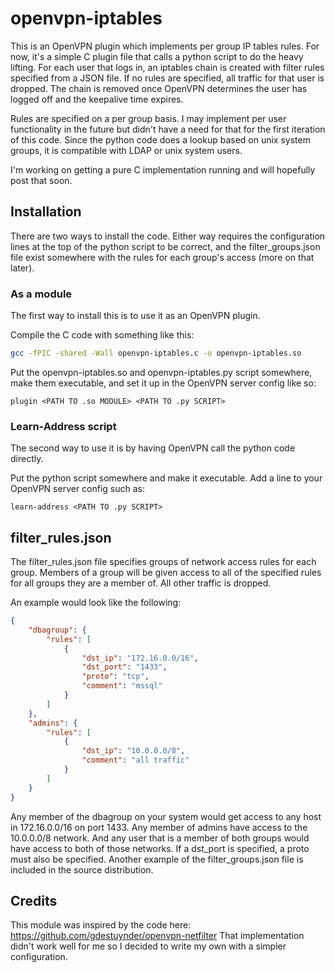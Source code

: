 openvpn-iptables
================

This is an OpenVPN plugin which implements per group IP tables rules. For now, it's a simple C plugin file that calls a python script to do the heavy lifting. For each user that logs in, an iptables chain is created with filter rules specified from a JSON file. If no rules are specified, all traffic for that user is dropped. The chain is removed once OpenVPN determines the user has logged off and the keepalive time expires.

Rules are specified on a per group basis. I may implement per user functionality in the future but didn't have a need for that for the first iteration of this code. Since the python code does a lookup based on unix system groups, it is compatible with LDAP or unix system users.

I'm working on getting a pure C implementation running and will hopefully post that soon.

## Installation ##

There are two ways to install the code. Either way requires the configuration lines at the top of the python script to be correct, and the filter_groups.json file exist somewhere with the rules for each group's access (more on that later).

### As a module ###

The first way to install this is to use it as an OpenVPN plugin.

Compile the C code with something like this:

```bash
gcc -fPIC -shared -Wall openvpn-iptables.c -o openvpn-iptables.so
```

Put the openvpn-iptables.so and openvpn-iptables.py script somewhere, make them executable, and set it up in the OpenVPN server config like so:

```
plugin <PATH TO .so MODULE> <PATH TO .py SCRIPT>
```

### Learn-Address script ###

The second way to use it is by having OpenVPN call the python code directly.

Put the python script somewhere and make it executable. Add a line to your OpenVPN server config such as:

```
learn-address <PATH TO .py SCRIPT>
```

## filter_rules.json ##

The filter_rules.json file specifies groups of network access rules for each group. Members of a group will be given access to all of the specified rules for all groups they are a member of. All other traffic is dropped.

An example would look like the following:

```json
{
    "dbagroup": {
        "rules": [
            {
                "dst_ip": "172.16.0.0/16",
                "dst_port": "1433",
                "proto": "tcp",
                "comment": "mssql"
            }
        ]
    },
    "admins": {
        "rules": [
            {
                "dst_ip": "10.0.0.0/8",
                "comment": "all traffic"
            }
        ]
    }
}
```

Any member of the dbagroup on your system would get access to any host in 172.16.0.0/16 on port 1433. Any member of admins have access to the 10.0.0.0/8 network. And any user that is a member of both groups would have access to both of those networks. If a dst_port is specified, a proto must also be specified. Another example of the filter_groups.json file is included in the source distribution.

## Credits ##

This module was inspired by the code here: https://github.com/gdestuynder/openvpn-netfilter
That implementation didn't work well for me so I decided to write my own with a simpler configuration.
